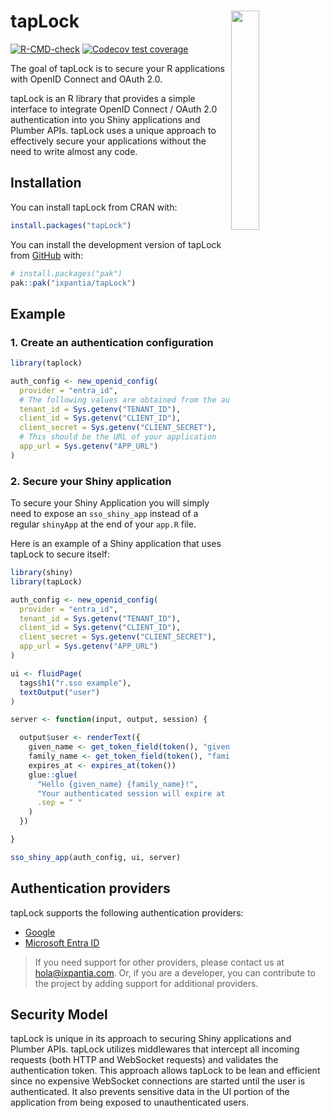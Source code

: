 
<!-- README.md is generated from README.Rmd. Please edit that file -->

# tapLock <a><img src="https://storage.googleapis.com/ix-paquetes-internos/logo-tapLock.png" align="right" width="30%"></a>

<!-- badges: start -->

[![R-CMD-check](https://github.com/maurolepore/tapLock/actions/workflows/R-CMD-check.yaml/badge.svg)](https://github.com/maurolepore/tapLock/actions/workflows/R-CMD-check.yaml)
[![Codecov test
coverage](https://codecov.io/gh/maurolepore/tapLock/branch/main/graph/badge.svg)](https://app.codecov.io/gh/maurolepore/tapLock?branch=main)
<!-- badges: end -->

The goal of tapLock is to secure your R applications with OpenID Connect
and OAuth 2.0.

tapLock is an R library that provides a simple interface to integrate
OpenID Connect / OAuth 2.0 authentication into you Shiny applications
and Plumber APIs. tapLock uses a unique approach to effectively secure
your applications without the need to write almost any code.

## Installation

You can install tapLock from CRAN with:

``` r
install.packages("tapLock")
```

You can install the development version of tapLock from
[GitHub](https://github.com/) with:

``` r
# install.packages("pak")
pak::pak("ixpantia/tapLock")
```

## Example

### 1. Create an authentication configuration

``` r
library(taplock)

auth_config <- new_openid_config(
  provider = "entra_id",
  # The following values are obtained from the authentication provider
  tenant_id = Sys.getenv("TENANT_ID"),
  client_id = Sys.getenv("CLIENT_ID"),
  client_secret = Sys.getenv("CLIENT_SECRET"),
  # This should be the URL of your application
  app_url = Sys.getenv("APP_URL")
)
```

### 2. Secure your Shiny application

To secure your Shiny Application you will simply need to expose an
`sso_shiny_app` instead of a regular `shinyApp` at the end of your
`app.R` file.

Here is an example of a Shiny application that uses tapLock to secure
itself:

``` r
library(shiny)
library(tapLock)

auth_config <- new_openid_config(
  provider = "entra_id",
  tenant_id = Sys.getenv("TENANT_ID"),
  client_id = Sys.getenv("CLIENT_ID"),
  client_secret = Sys.getenv("CLIENT_SECRET"),
  app_url = Sys.getenv("APP_URL")
)

ui <- fluidPage(
  tags$h1("r.sso example"),
  textOutput("user")
)

server <- function(input, output, session) {

  output$user <- renderText({
    given_name <- get_token_field(token(), "given_name")
    family_name <- get_token_field(token(), "family_name")
    expires_at <- expires_at(token())
    glue::glue(
      "Hello {given_name} {family_name}!",
      "Your authenticated session will expire at {expires_at}.",
      .sep = " "
    )
  })

}

sso_shiny_app(auth_config, ui, server)
```

## Authentication providers

tapLock supports the following authentication providers:

- [Google](https://developers.google.com/identity/protocols/oauth2/openid-connect)
- [Microsoft Entra
  ID](https://www.microsoft.com/en-us/security/business/identity-access/microsoft-entra-id)

> If you need support for other providers, please contact us at
> <hola@ixpantia.com>. Or, if you are a developer, you can contribute to
> the project by adding support for additional providers.

## Security Model

tapLock is unique in its approach to securing Shiny applications and
Plumber APIs. tapLock utilizes middlewares that intercept all incoming
requests (both HTTP and WebSocket requests) and validates the
authentication token. This approach allows tapLock to be lean and
efficient since no expensive WebSocket connections are started until the
user is authenticated. It also prevents sensitive data in the UI portion
of the application from being exposed to unauthenticated users.

